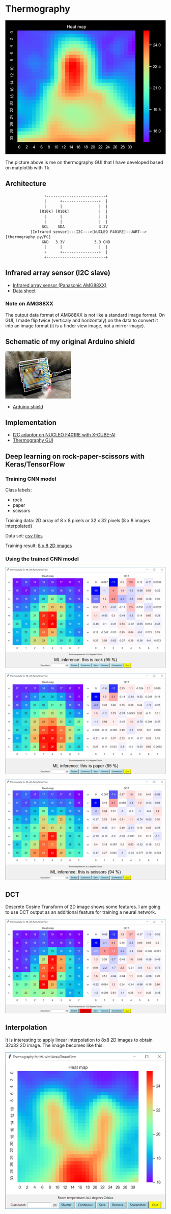 # Thermography

![](./thermography/screenshots/this_is_me.png)

The picture above is me on thermography GUI that I have developed based on matplotlib with Tk.

## Architecture

```  
                 +--------------------------+
                 |      +----------------+  |
                 |      |                |  |
               [R10k] [R10k]             |  |
                 |      |                |  |
                 |      |                |  |
                SCL    SDA               3.3V
           [Infrared sensor]---I2C--->[NUCLEO F401RE]--UART-->[thermography.py/PC]
                GND   3.3V             3.3 GND         
                 |      |                |  |          
                 +      +----------------+  |         
                 +--------------------------+

```

## Infrared array sensor (I2C slave)

- [Infrared array sensor (Panasonic AMG88XX)](https://industrial.panasonic.com/cdbs/www-data/pdf/ADI8000/ADI8000C53.pdf)
- [Data sheet](https://cdn-learn.adafruit.com/assets/assets/000/043/261/original/Grid-EYE_SPECIFICATIONS%28Reference%29.pdf?1498680225)

### Note on AMG88XX

The output data format of AMG88XX is not like a standard image format. On GUI, I made flip twice (verticaly and horizontaly) on the data to convert it into an image format (it is a finder view image, not a mirror image).

## Schematic of my original Arduino shield

![](./device.jpg)

- [Arduino shield](./kicad/arduino_board.pdf)

## Implementation

- [I2C adaptor on NUCLEO F401RE with X-CUBE-AI](../AI)
- [Thermography GUI](./thermography)

## Deep learning on rock-paper-scissors with Keras/TensorFlow

### Training CNN model

Class labels:
- rock
- paper
- scissors

Training data: 2D array of 8 x 8 pixels or 32 x 32 pixels (8 x 8 images interpolated)

Data set: [csv files](./thermography/data)

Training result: [8 x 8 2D images](./tensorflow/CNN_for_rock_paper_scissors.ipynb)

### Using the trained CNN model

![](./thermography/screenshots/ml_rock.jpg)

![](./thermography/screenshots/ml_paper.jpg)

![](./thermography/screenshots/ml_scissors.jpg)

## DCT

Descrete Cosine Transform of 2D image shows some features. I am going to use DCT output as an additional feature for training a neural network.

![](./thermography/screenshots/dct.jpg)

## Interpolation

It is interesting to apply linear interpolation to 8x8 2D images to obtain 32x32 2D image. The image becomes like this:

![](./thermography/screenshots/interpolated.jpg)
